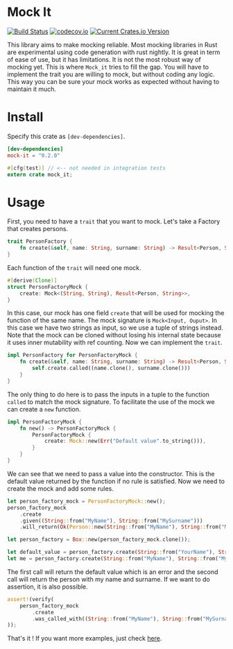 # Mock It
[![Build Status](https://travis-ci.org/nathanielsimard/mock-it.svg?branch=master)](https://travis-ci.org/nathanielsimard/mock-it)
[![codecov.io](https://codecov.io/gh/nathanielsimard/mock-it/coverage.svg?branch=master)](https://codecov.io/gh/nathanielsimard/mock-it)
[![Current Crates.io Version](https://img.shields.io/crates/v/mock-it.svg)](https://crates.io/crates/mock-it)

This library aims to make mocking reliable.
Most mocking libraries in Rust are experimental using code generation with rust nightly.
It is great in term of ease of use, but it has limitations.
It is not the most robust way of mocking yet.
This is where `Mock_it` tries to fill the gap. 
You will have to implement the trait you are willing to mock, but without coding any logic.
This way you can be sure your mock works as expected without having to maintain it much.

# Install

Specify this crate as `[dev-dependencies]`.

```toml
[dev-dependencies]
mock-it = "0.2.0"
```

```rust
#[cfg(test)] // <-- not needed in integration tests
extern crate mock_it;
```

# Usage

First, you need to have a `trait` that you want to mock. Let's take a Factory that creates persons.

```rust
trait PersonFactory {
    fn create(&self, name: String, surname: String) -> Result<Person, String>;
}
```

Each function of the `trait` will need one mock.

```rust
#[derive(Clone)]
struct PersonFactoryMock {
    create: Mock<(String, String), Result<Person, String>>,
}
```

In this case, our mock has one field `create` that will be used for mocking the function of the same name.
The mock signature is `Mock<Input, Ouput>`.
In this case we have two strings as input, so we use a tuple of strings instead.
Note that the mock can be cloned without losing his internal state because it uses inner mutability with ref counting.
Now we can implement the `trait`.

```rust
impl PersonFactory for PersonFactoryMock {
    fn create(&self, name: String, surname: String) -> Result<Person, String> {
        self.create.called((name.clone(), surname.clone()))
    }
}
```

The only thing to do here is to pass the inputs in a tuple to the function `called` to match the mock signature.
To facilitate the use of the mock we can create a `new` function.

```rust
impl PersonFactoryMock {
    fn new() -> PersonFactoryMock {
        PersonFactoryMock {
            create: Mock::new(Err("Default value".to_string())),
        }
    }
}
```

We can see that we need to pass a value into the constructor.
This is the default value returned by the function if no rule is satisfied.
Now we need to create the mock and add some rules.

```rust
let person_factory_mock = PersonFactoryMock::new();
person_factory_mock
    .create
    .given((String::from("MyName"), String::from("MySurname")))
    .will_return(Ok(Person::new(String::from("MyName"), String::from("MySurname"))));

let person_factory = Box::new(person_factory_mock.clone());

let default_value = person_factory.create(String::from("YourName"), String::from("YourSurname"));
let me = person_factory.create(String::from("MyName"), String::from("MySurname"));
```

The first call will return the default value which is an error and the second call will return the person with my name and surname.
If we want to do assertion, it is also possible.

```rust
assert!(verify(
    person_factory_mock
        .create
        .was_called_with((String::from("MyName"), String::from("MySurname")))
));
```

That's it ! If you want more examples, just check [here](examples).
